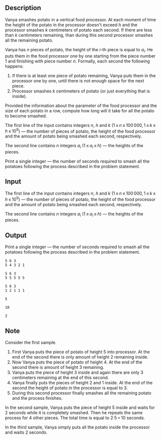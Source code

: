 ## Description

<div><p>Vanya smashes potato in a vertical food processor. At each moment of time the height of the potato in the processor doesn't exceed <span class="tex-span"><i>h</i></span> and the processor smashes <span class="tex-span"><i>k</i></span> centimeters of potato each second. If there are less than <span class="tex-span"><i>k</i></span> centimeters remaining, than during this second processor smashes all the remaining potato.</p><p>Vanya has <span class="tex-span"><i>n</i></span> pieces of potato, the height of the <span class="tex-span"><i>i</i></span>-th piece is equal to <span class="tex-span"><i>a</i><sub class="lower-index"><i>i</i></sub></span>. He puts them in the food processor one by one starting from the piece number <span class="tex-span">1</span> and finishing with piece number <span class="tex-span"><i>n</i></span>. Formally, each second the following happens:</p><ol> <li> If there is at least one piece of potato remaining, Vanya puts them in the processor one by one, until there is not enough space for the next piece. </li><li> Processor smashes <span class="tex-span"><i>k</i></span> centimeters of potato (or just everything that is inside). </li></ol><p>Provided the information about the parameter of the food processor and the size of each potato in a row, compute how long will it take for all the potato to become smashed.</p></div><div class="input-specification"><p>The first line of the input contains integers <span class="tex-span"><i>n</i></span>, <span class="tex-span"><i>h</i></span> and <span class="tex-span"><i>k</i></span> (<span class="tex-span">1 ≤ <i>n</i> ≤ 100 000, 1 ≤ <i>k</i> ≤ <i>h</i> ≤ 10<sup class="upper-index">9</sup></span>)&nbsp;— the number of pieces of potato, the height of the food processor and the amount of potato being smashed each second, respectively.</p><p>The second line contains <span class="tex-span"><i>n</i></span> integers <span class="tex-span"><i>a</i><sub class="lower-index"><i>i</i></sub></span> (<span class="tex-span">1 ≤ <i>a</i><sub class="lower-index"><i>i</i></sub> ≤ <i>h</i></span>)&nbsp;— the heights of the pieces.</p></div><div class="output-specification"><p>Print a single integer&nbsp;— the number of seconds required to smash all the potatoes following the process described in the problem statement.</p></div>

## Input

<p>The first line of the input contains integers <span class="tex-span"><i>n</i></span>, <span class="tex-span"><i>h</i></span> and <span class="tex-span"><i>k</i></span> (<span class="tex-span">1 ≤ <i>n</i> ≤ 100 000, 1 ≤ <i>k</i> ≤ <i>h</i> ≤ 10<sup class="upper-index">9</sup></span>)&nbsp;— the number of pieces of potato, the height of the food processor and the amount of potato being smashed each second, respectively.</p><p>The second line contains <span class="tex-span"><i>n</i></span> integers <span class="tex-span"><i>a</i><sub class="lower-index"><i>i</i></sub></span> (<span class="tex-span">1 ≤ <i>a</i><sub class="lower-index"><i>i</i></sub> ≤ <i>h</i></span>)&nbsp;— the heights of the pieces.</p>

## Output

<p>Print a single integer&nbsp;— the number of seconds required to smash all the potatoes following the process described in the problem statement.</p>





```input1
5 6 3
5 4 3 2 1

```




```input2
5 6 3
5 5 5 5 5

```




```input3
5 6 3
1 2 1 1 1

```




```output1
5

```




```output2
10

```




```output3
2

```



## Note

<p>Consider the first sample. </p><ol> <li> First Vanya puts the piece of potato of height <span class="tex-span">5</span> into processor. At the end of the second there is only amount of height <span class="tex-span">2</span> remaining inside. </li><li> Now Vanya puts the piece of potato of height <span class="tex-span">4</span>. At the end of the second there is amount of height <span class="tex-span">3</span> remaining. </li><li> Vanya puts the piece of height <span class="tex-span">3</span> inside and again there are only <span class="tex-span">3</span> centimeters remaining at the end of this second. </li><li> Vanya finally puts the pieces of height <span class="tex-span">2</span> and <span class="tex-span">1</span> inside. At the end of the second the height of potato in the processor is equal to <span class="tex-span">3</span>. </li><li> During this second processor finally smashes all the remaining potato and the process finishes. </li></ol><p>In the second sample, Vanya puts the piece of height <span class="tex-span">5</span> inside and waits for <span class="tex-span">2</span> seconds while it is completely smashed. Then he repeats the same process for <span class="tex-span">4</span> other pieces. The total time is equal to <span class="tex-span">2·5 = 10</span> seconds.</p><p>In the third sample, Vanya simply puts all the potato inside the processor and waits <span class="tex-span">2</span> seconds.</p>
